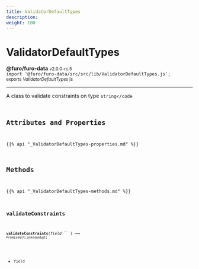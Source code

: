 ```yaml
---
title: ValidatorDefaultTypes
description: 
weight: 100
---
```


# ValidatorDefaultTypes

**@furo/furo-data** <small>v2.0.0-rc.5</small>
<br>`import '@furo/furo-data/src/src/lib/ValidatorDefaultTypes.js';`<small>
<br>exports *ValidatorDefaultTypes* js</small>


****

A class to validate constraints on type <code>string</code

## Attributes and Properties
{{% api "_ValidatorDefaultTypes-properties.md" %}}






## Methods
{{% api "_ValidatorDefaultTypes-methods.md" %}}


### **validateConstraints**
<small>**validateConstraints**(*field* `` ) ⟹ `Promise&lt;unknown&gt;`</small>



- <small>field </small>
<br><br>
